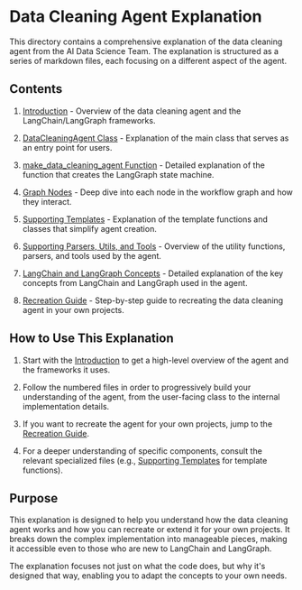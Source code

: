 # Data Cleaning Agent Explanation

This directory contains a comprehensive explanation of the data cleaning agent from the AI Data Science Team. The explanation is structured as a series of markdown files, each focusing on a different aspect of the agent.

## Contents

1. [Introduction](00_introduction.md) - Overview of the data cleaning agent and the LangChain/LangGraph frameworks.

2. [DataCleaningAgent Class](01_data_cleaning_agent_class.md) - Explanation of the main class that serves as an entry point for users.

3. [make_data_cleaning_agent Function](02_make_data_cleaning_agent_function.md) - Detailed explanation of the function that creates the LangGraph state machine.

4. [Graph Nodes](03_graph_nodes.md) - Deep dive into each node in the workflow graph and how they interact.

5. [Supporting Templates](04_supporting_templates.md) - Explanation of the template functions and classes that simplify agent creation.

6. [Supporting Parsers, Utils, and Tools](05_supporting_parsers_utils_tools.md) - Overview of the utility functions, parsers, and tools used by the agent.

7. [LangChain and LangGraph Concepts](06_langchain_langgraph_concepts.md) - Detailed explanation of the key concepts from LangChain and LangGraph used in the agent.

8. [Recreation Guide](07_recreation_guide.md) - Step-by-step guide to recreating the data cleaning agent in your own projects.

## How to Use This Explanation

1. Start with the [Introduction](00_introduction.md) to get a high-level overview of the agent and the frameworks it uses.

2. Follow the numbered files in order to progressively build your understanding of the agent, from the user-facing class to the internal implementation details.

3. If you want to recreate the agent for your own projects, jump to the [Recreation Guide](07_recreation_guide.md).

4. For a deeper understanding of specific components, consult the relevant specialized files (e.g., [Supporting Templates](04_supporting_templates.md) for template functions).

## Purpose

This explanation is designed to help you understand how the data cleaning agent works and how you can recreate or extend it for your own projects. It breaks down the complex implementation into manageable pieces, making it accessible even to those who are new to LangChain and LangGraph.

The explanation focuses not just on what the code does, but why it's designed that way, enabling you to adapt the concepts to your own needs. 